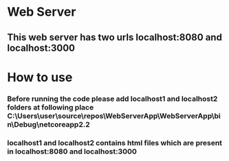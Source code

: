 # Web Server
## This web server has two urls  localhost:8080 and localhost:3000

# How to use
### Before running the code please add localhost1 and localhost2 folders at following place C:\Users\user\source\repos\WebServerApp\WebServerApp\bin\Debug\netcoreapp2.2
### localhost1 and localhost2 contains html files which are present in localhost:8080 and localhost:3000
